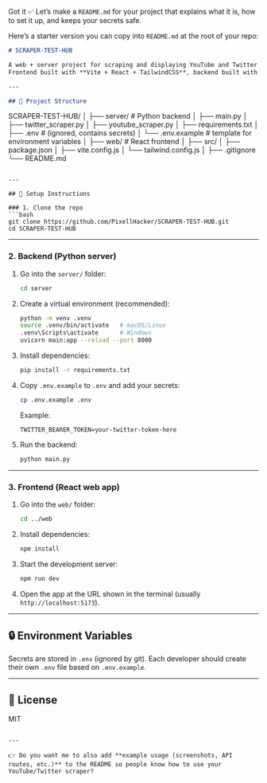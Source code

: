 Got it ✅ Let’s make a `README.md` for your project that explains what it is, how to set it up, and keeps your secrets safe.

Here’s a starter version you can copy into `README.md` at the root of your repo:

```markdown
# SCRAPER-TEST-HUB

A web + server project for scraping and displaying YouTube and Twitter data.  
Frontend built with **Vite + React + TailwindCSS**, backend built with **Python**.

---

## 📂 Project Structure

```

SCRAPER-TEST-HUB/
│
├── server/                 # Python backend
│   ├── main.py
│   ├── twitter_scraper.py
│   ├── youtube_scraper.py
│   ├── requirements.txt
│   ├── .env                # (ignored, contains secrets)
│   └── .env.example        # template for environment variables
│
├── web/                    # React frontend
│   ├── src/
│   ├── package.json
│   ├── vite.config.js
│   └── tailwind.config.js
│
├── .gitignore
└── README.md

````

---

## 🚀 Setup Instructions

### 1. Clone the repo
```bash
git clone https://github.com/PixellHacker/SCRAPER-TEST-HUB.git
cd SCRAPER-TEST-HUB
````

---

### 2. Backend (Python server)

1. Go into the `server/` folder:

   ```bash
   cd server
   ```

2. Create a virtual environment (recommended):

   ```bash
   python -m venv .venv
   source .venv/bin/activate   # macOS/Linux
   .venv\Scripts\activate      # Windows
   uvicorn main:app --reload --port 8000
   ```

3. Install dependencies:

   ```bash
   pip install -r requirements.txt
   ```

4. Copy `.env.example` to `.env` and add your secrets:

   ```bash
   cp .env.example .env
   ```

   Example:

   ```env
   TWITTER_BEARER_TOKEN=your-twitter-token-here
   ```

5. Run the backend:

   ```bash
   python main.py
   ```

---

### 3. Frontend (React web app)

1. Go into the `web/` folder:

   ```bash
   cd ../web
   ```

2. Install dependencies:

   ```bash
   npm install
   ```

3. Start the development server:

   ```bash
   npm run dev
   ```

4. Open the app at the URL shown in the terminal (usually `http://localhost:5173`).

---

## 🔒 Environment Variables

Secrets are stored in `.env` (ignored by git).
Each developer should create their own `.env` file based on `.env.example`.

---

## 📜 License

MIT

```

---

👉 Do you want me to also add **example usage (screenshots, API routes, etc.)** to the README so people know how to use your YouTube/Twitter scraper?
```
